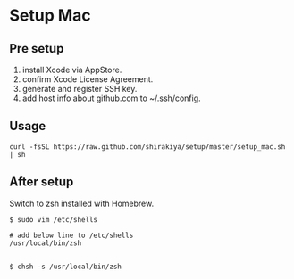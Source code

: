 # Setup Mac
## Pre setup
1. install Xcode via AppStore.
2. confirm Xcode License Agreement.
3. generate and register SSH key.
4. add host info about github.com to ~/.ssh/config.


## Usage
```
curl -fsSL https://raw.github.com/shirakiya/setup/master/setup_mac.sh | sh
```


## After setup
Switch to zsh installed with Homebrew.

```
$ sudo vim /etc/shells

# add below line to /etc/shells
/usr/local/bin/zsh


$ chsh -s /usr/local/bin/zsh
```
